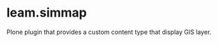 leam.simmap
===========

Plone plugin that provides a custom content type that display GIS layer.  
